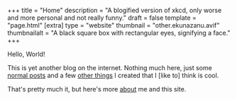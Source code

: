 +++
title = "Home"
description = "A blogified version of xkcd, only worse and more personal and not really funny."
draft = false
template = "page.html"
[extra]
type = "website"
thumbnail = "other.ekunazanu.avif"
thumbnailalt = "A black square box with rectangular eyes, signifying a face."
+++

Hello, World!

<canvas id="canvasGOL"></canvas>

This is yet another blog on the internet. Nothing much here, just some [normal posts](/log) and a few [other things](/lab) I created that I [like to] think is cool.

That's pretty much it, but here's more [about](/about) me and this site.

<script>
const canvasGOL = document.getElementById('canvasGOL').getContext('2d');
canvasGOL.canvas.width = 1280;
canvasGOL.canvas.height = 322;
const gridSizeX = 63;
const gridSizeY = 16;
const cellSize = 20;
const eyeCells = [[0, 0], [0, 1], [0, 2], [0, 3], [0, 4], [2, 0], [2, 1], [2, 2], [2, 3], [2, 4], [1, 0], [1, 4]];
let grid = [];
let nextGrid = [];

function initializeGrid() {
    for (let i = 0; i < gridSizeY; i++) {
        grid[i] = [];
        nextGrid[i] = [];
        for (let j = 0; j < gridSizeX; j++) {
            grid[i][j] = Math.random() < 0.2 ? 1 : 0;
            nextGrid[i][j] = 0;
        }
    }
}

function initializeLogo() {
    for (let i = 2; i < 14; i++)
        for (let j = 2; j < 14; j++)
            grid[i][j] = 1;
    for (let i = 0; i < eyeCells.length; i++) {
        grid[eyeCells[i][1] + 4][eyeCells[i][0] + 4] = 0;
        grid[eyeCells[i][1] + 4][eyeCells[i][0] + 9] = 0;
    }
}

function drawGrid() {
    for (let i = 0; i < gridSizeY; i++) {
        for (let j = 0; j < gridSizeX; j++) {
            canvasGOL.fillStyle = grid[i][j] == 1 ? "#000" : "#fff";
            canvasGOL.fillRect(j * cellSize, i * cellSize, cellSize, cellSize);
            canvasGOL.strokeStyle = "#000";
            canvasGOL.lineWidth = 2;
            canvasGOL.strokeRect(j * cellSize + 1, i * cellSize + 1, cellSize, cellSize);
        }
    }
}

function countNeighbors(x, y) {
    let count = 0;
    for (let i = -1; i <= 1; i++) {
        for (let j = -1; j <= 1; j++) {
            if (i == 0 && j == 0) continue;
            let ni = (x + i + gridSizeY) % gridSizeY;
            let nj = (y + j + gridSizeX) % gridSizeX;
            count += grid[ni][nj];
        }
    }
    return count;
}

function updateGrid() {
    for (let i = 0; i < gridSizeY; i++) {
        for (let j = 0; j < gridSizeX; j++) {
            let neighbors = countNeighbors(i, j);
            if (grid[i][j] == 1 && (neighbors < 2 || neighbors > 3)) {
                nextGrid[i][j] = 0;
            } else if (grid[i][j] == 0 && neighbors == 3) {
                nextGrid[i][j] = 1;
            } else {
                nextGrid[i][j] = grid[i][j];
            }
        }
    }
    [grid, nextGrid] = [nextGrid, grid];
}

function gameLoop() {
    initializeLogo()
    drawGrid();
    updateGrid();
}

initializeGrid();
setInterval(gameLoop, 500);
</script>

<!--
const canvasHFT = document.getElementById("canvasHFT").getContext("2d");
canvasHFT.canvas.width = 1280;
canvasHFT.canvas.height = 960;
canvasHFT.globalCompositeOperation = "multiply";

const halfTones = ["#0ff", "#f0f", "#ff0", "#000"];
const halfToneAngles = [15, -15, 0, 15];
const halfToneSizeRange = [9, 9, 9, 6];
const halfToneSizeBaseDenom = [3, 3, 3, 4];
const halfToneSizeMax = 18;
const halfToneXMax = 20;
const halfToneYMax = 18;

function createHalfTones() {
    canvasHFT.clearRect(0, 0, 1280, 960);
    for (let color = 0; color < halfTones.length; color++) {
        canvasHFT.fillStyle = halfTones[color];
        for (let y = -halfToneYMax; y < halfToneYMax; y++) {
            for (let x = -halfToneXMax; x < halfToneXMax; x++) {
                canvasHFT.beginPath();
                canvasHFT.arc(2 * halfToneSizeMax * (x * Math.cos(halfToneAngles[color] * (Math.PI / 180)) - y * Math.sin(halfToneAngles[color] * (Math.PI / 180))) + color * 5 + 640, 2 * halfToneSizeMax * (x * Math.sin(halfToneAngles[color] * (Math.PI / 180)) + y * Math.cos(halfToneAngles[color] * (Math.PI / 180))) + color * 5 + 480, Math.floor(Math.random() * halfToneSizeRange[color] + halfToneSizeMax / halfToneSizeBaseDenom[color]), 0, 2 * Math.PI);
                canvasHFT.fill();
            }
        }
    }
}
createHalfTones();
-->
